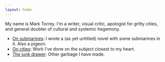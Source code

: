 ```yaml
---
layout: home
---
```


My name is Mark Torrey. I'm a writer, visual critic, apologist for gritty
cities, and general doubter of cultural and systemic hegemony. 

[//]: # (Consider that your one-line intro above might need some backing? Something like: more than a decade of experience)

* [On submarines](https://grannycart.net/subworld-pages/): I wrote a (as yet untitled) novel with some submarines in it. Also a pigeon.
* [On cities](cities/cities.md): Work I've done on the subject closest to my heart.
* [The junk drawer](junk-drawer/junk-drawer.md): Other garbage I have made.



